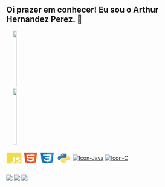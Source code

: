 ## Oi prazer em conhecer! Eu sou o Arthur Hernandez Perez. 👋
<div align="center" style="display: flex">
  <a href="https://github.com/arthurhernandezp">
  <img width="49%" height="150em" src="https://github-readme-stats.vercel.app/api?username=arthurhernandezp&show_icons=true&theme=dark&include_all_commits=true&count_private=true"/>
  <img width="49%" height="150em" src="https://github-readme-stats.vercel.app/api/top-langs/?username=arthurhernandezp&layout=compact&langs_count=7&theme=dark"/>
</div>

 <div style="display: inline_block"><br>
  <img align="center" alt="Icon-Js" height="30" width="40" src="https://raw.githubusercontent.com/devicons/devicon/master/icons/javascript/javascript-plain.svg">
  <img align="center" alt="Icon-HTML" height="30" width="40" src="https://raw.githubusercontent.com/devicons/devicon/master/icons/html5/html5-original.svg">
  <img align="center" alt="Icon-CSS" height="30" width="40" src="https://raw.githubusercontent.com/devicons/devicon/master/icons/css3/css3-original.svg">
  <img align="center" alt="Icon-Python" height="30" width="40" src="https://raw.githubusercontent.com/devicons/devicon/master/icons/python/python-original.svg">
  <img align="center" alt="Icon-Java" height="30" width="40" src="https://cdn.jsdelivr.net/gh/devicons/devicon/icons/java/java-original.svg">
  <img align="center" alt="Icon-C" height="30" width="40" src="https://cdn.jsdelivr.net/gh/devicons/devicon/icons/cpp/cpp-original.svg">
</div>
 
##
 
<div>
    <a href="https://www.instagram.com/arthurperez___/" target="_blank"><img src="https://img.shields.io/badge/-Instagram-%23E4405F?style=for-the-badge&logo=instagram&logoColor=white" target="_blank"></a>
    <a href = "mailto:arthurhernandezp@gmail.com"><img src="https://img.shields.io/badge/-Gmail-%23333?style=for-the-badge&logo=gmail&logoColor=white" target="_blank"></a>
    <a href="https://www.linkedin.com/in/arthur-hernandez-22121719a/" target="_blank"><img src="https://img.shields.io/badge/-LinkedIn-%230077B5?style=for-the-badge&logo=linkedin&logoColor=white" target="_blank"></a> 
 </div>
  
 ##

